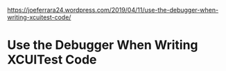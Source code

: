 https://joeferrara24.wordpress.com/2019/04/11/use-the-debugger-when-writing-xcuitest-code/



# Use the Debugger When Writing XCUITest Code

